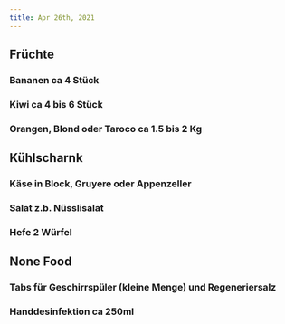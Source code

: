 ```yaml
---
title: Apr 26th, 2021
---
```


## Früchte
### Bananen ca 4 Stück
### Kiwi ca 4 bis 6 Stück
### Orangen, Blond oder Taroco ca 1.5 bis 2 Kg
## Kühlscharnk
### Käse in Block, Gruyere oder Appenzeller
### Salat z.b. Nüsslisalat
### Hefe 2 Würfel
## None Food
### Tabs für Geschirrspüler (kleine Menge) und Regeneriersalz
### Handdesinfektion ca 250ml
